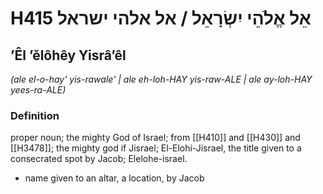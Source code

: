 # H415 אֵל אֱלֹהֵי יִשְׂרָאֵל / אל אלהי ישראל

## ʼÊl ʼĕlôhêy Yisrâʼêl

_(ale el-o-hay' yis-rawale' | ale eh-loh-HAY yis-raw-ALE | ale ay-loh-HAY yees-ra-ALE)_

### Definition

proper noun; the mighty God of Israel; from [[H410]] and [[H430]] and [[H3478]]; the mighty god if Jisrael; El-Elohi-Jisrael, the title given to a consecrated spot by Jacob; Elelohe-israel.

- name given to an altar, a location, by Jacob
